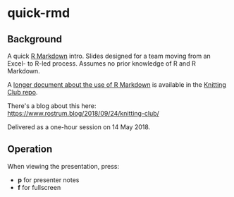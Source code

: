 # quick-rmd

## Background

A quick [R Markdown](https://bookdown.org/yihui/rmarkdown/) intro. Slides designed for a team moving from an Excel- to R-led process. Assumes no prior knowledge of R and R Markdown.

A [longer document about the use of R Markdown](https://matt-dray.github.io/knitting-club/) is available in the [Knitting Club repo](https://github.com/matt-dray/knitting-club).

There's a blog about this here: https://www.rostrum.blog/2018/09/24/knitting-club/

Delivered as a one-hour session on 14 May 2018.

## Operation

When viewing the presentation, press:

* **p** for presenter notes
* **f** for fullscreen
